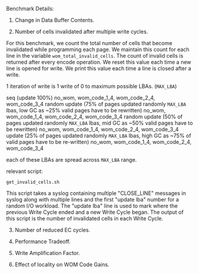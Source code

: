 Benchmark Details:

1. Change in Data Buffer Contents.

2. Number of cells invalidated after multiple write cycles.

For this benchmark, we count the total number of cells that become invalidated while programming each page.
We maintain this count for each line in the variable `wom_total_invalid_cells`.
The count of invalid cells is returned after every encode operation.
We reset this value each time a new line is opened for write.
We print this value each time a line is closed after a write.

1 iteration of write is 1 write of 0 to maximum possible LBAs. (`MAX_LBA`)

seq (update 100%)
	no_wom, wom_code_1_4, wom_code_2_4, wom_code_3_4
random update (75% of pages updated randomly `MAX_LBA` lbas, low GC as ~25% valid pages have to be rewritten)
	no_wom, wom_code_1_4, wom_code_2_4, wom_code_3_4
random update (50% of pages updated randomly `MAX_LBA` lbas, mid GC as ~50% valid pages have to be rewritten)
	no_wom, wom_code_1_4, wom_code_2_4, wom_code_3_4
update (25% of pages updated randomly `MAX_LBA` lbas, high GC as ~75% of valid pages have to be re-written)
	no_wom, wom_code_1_4, wom_code_2_4, wom_code_3_4

each of these LBAs are spread across `MAX_LBA` range.

relevant script:

`get_invalid_cells.sh`

This script takes a syslog containing multiple "CLOSE\_LINE" messages in syslog along with multiple lines 
and the first "update lba" number for a random I/O workload. The "update lba" line is used to mark where 
the previous Write Cycle ended and a new Write Cycle began.
The output of this script is the number of invalidated cells in each Write Cycle.

3. Number of reduced EC cycles.

4. Performance Tradeoff.

5. Write Amplification Factor.

6. Effect of locality on WOM Code Gains.
